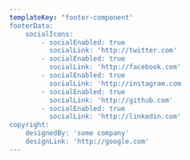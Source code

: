 ```yaml
---
templateKey: "footer-component'
footerData:
    socialIcons: 
        - socialEnabled: true
          socialLink: 'http://twitter.com'
        - socialEnabled: true
          socialLink: 'http://facebook.com' 
        - socialEnabled: true
          socialLink: 'http://instagram.com 
        - socialEnabled: true
          socialLink: 'http://github.com' 
        - socialEnabled: true
          socialLink: 'http://linkedin.com'
copyright:
    designedBy: 'some company'
    designLink: 'http://google.com'
---
```

